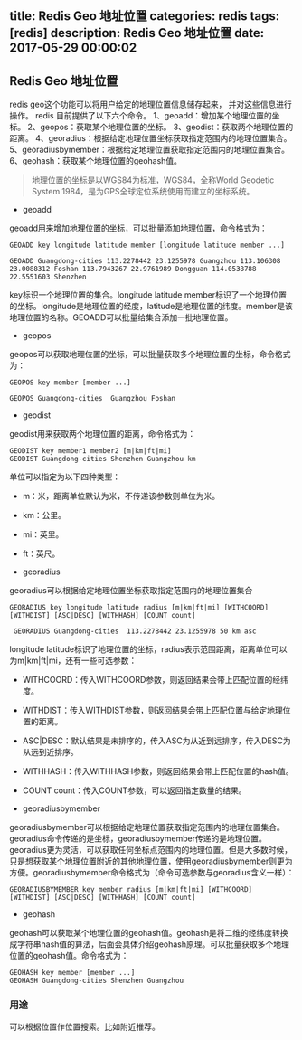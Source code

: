 title: Redis Geo 地址位置
categories: redis
tags: [redis]
description: Redis Geo 地址位置
date: 2017-05-29 00:00:02 
---


## Redis Geo 地址位置

redis geo这个功能可以将用户给定的地理位置信息储存起来， 并对这些信息进行操作。
redis 目前提供了以下六个命令。
1、geoadd：增加某个地理位置的坐标。
2、geopos：获取某个地理位置的坐标。
3、geodist：获取两个地理位置的距离。
4、georadius：根据给定地理位置坐标获取指定范围内的地理位置集合。
5、georadiusbymember：根据给定地理位置获取指定范围内的地理位置集合。
6、geohash：获取某个地理位置的geohash值。

<!--more-->

> 地理位置的坐标是以WGS84为标准，WGS84，全称World Geodetic System 1984，是为GPS全球定位系统使用而建立的坐标系统。

- geoadd 

geoadd用来增加地理位置的坐标，可以批量添加地理位置，命令格式为：

	GEOADD key longitude latitude member [longitude latitude member ...]

	GEOADD Guangdong-cities 113.2278442 23.1255978 Guangzhou 113.106308 23.0088312 Foshan 113.7943267 22.9761989 Dongguan 114.0538788 22.5551603 Shenzhen


key标识一个地理位置的集合。longitude latitude member标识了一个地理位置的坐标。longitude是地理位置的经度，latitude是地理位置的纬度。member是该地理位置的名称。GEOADD可以批量给集合添加一批地理位置。

- geopos

geopos可以获取地理位置的坐标，可以批量获取多个地理位置的坐标，命令格式为：

	GEOPOS key member [member ...]

	GEOPOS Guangdong-cities  Guangzhou Foshan

- geodist

geodist用来获取两个地理位置的距离，命令格式为：

	GEODIST key member1 member2 [m|km|ft|mi]
	GEODIST Guangdong-cities Shenzhen Guangzhou km

单位可以指定为以下四种类型：

- m：米，距离单位默认为米，不传递该参数则单位为米。
- km：公里。
- mi：英里。
- ft：英尺。

- georadius

georadius可以根据给定地理位置坐标获取指定范围内的地理位置集合

	GEORADIUS key longitude latitude radius [m|km|ft|mi] [WITHCOORD] [WITHDIST] [ASC|DESC] [WITHHASH] [COUNT count]

	 GEORADIUS Guangdong-cities  113.2278442 23.1255978 50 km asc 

longitude latitude标识了地理位置的坐标，radius表示范围距离，距离单位可以为m|km|ft|mi，还有一些可选参数：

- WITHCOORD：传入WITHCOORD参数，则返回结果会带上匹配位置的经纬度。
- WITHDIST：传入WITHDIST参数，则返回结果会带上匹配位置与给定地理位置的距离。
- ASC|DESC：默认结果是未排序的，传入ASC为从近到远排序，传入DESC为从远到近排序。
- WITHHASH：传入WITHHASH参数，则返回结果会带上匹配位置的hash值。
- COUNT count：传入COUNT参数，可以返回指定数量的结果。


- georadiusbymember

georadiusbymember可以根据给定地理位置获取指定范围内的地理位置集合。georadius命令传递的是坐标，georadiusbymember传递的是地理位置。georadius更为灵活，可以获取任何坐标点范围内的地理位置。但是大多数时候，只是想获取某个地理位置附近的其他地理位置，使用georadiusbymember则更为方便。georadiusbymember命令格式为（命令可选参数与georadius含义一样）：

	GEORADIUSBYMEMBER key member radius [m|km|ft|mi] [WITHCOORD] [WITHDIST] [ASC|DESC] [WITHHASH] [COUNT count]

- geohash

geohash可以获取某个地理位置的geohash值。geohash是将二维的经纬度转换成字符串hash值的算法，后面会具体介绍geohash原理。可以批量获取多个地理位置的geohash值。命令格式为：

	GEOHASH key member [member ...]
	GEOHASH Guangdong-cities Shenzhen Guangzhou

### 用途
 可以根据位置作位置搜索。比如附近推荐。